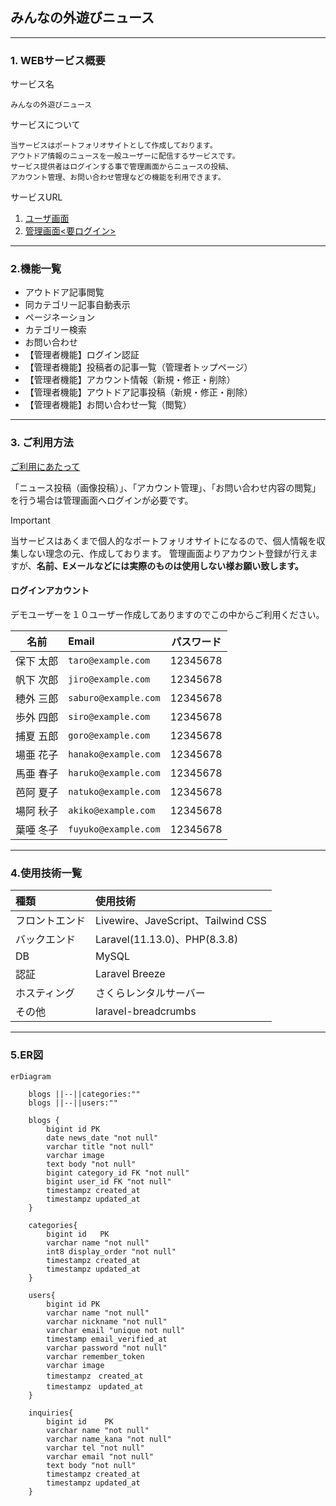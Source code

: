 ## みんなの外遊びニュース

---

### 1. WEBサービス概要

サービス名

    みんなの外遊びニュース

サービスについて

    当サービスはポートフォリオサイトとして作成しております。
    アウトドア情報のニュースを一般ユーザーに配信するサービスです。
    サービス提供者はログインする事で管理画面からニュースの投稿、
    アカウント管理、お問い合わせ管理などの機能を利用できます。

サービスURL  

1. [ユーザ画面](https://greentrees.sakura.ne.jp/outdoor_news)
1. [管理画面<要ログイン>](https://greentrees.sakura.ne.jp/outdoor_news/dashboard)

---
### 2.機能一覧

- アウトドア記事閲覧
- 同カテゴリー記事自動表示
- ページネーション
- カテゴリー検索
- お問い合わせ
- 【管理者機能】ログイン認証
- 【管理者機能】投稿者の記事一覧（管理者トップページ）
- 【管理者機能】アカウント情報（新規・修正・削除）
- 【管理者機能】アウトドア記事投稿（新規・修正・削除）
- 【管理者機能】お問い合わせ一覧（閲覧）

---

### 3. ご利用方法

<u>ご利用にあたって</u>

   「ニュース投稿（画像投稿）」、「アカウント管理」、「お問い合わせ内容の閲覧」を行う場合は管理画面へログインが必要です。

> [!IMPORTANT]
> 当サービスはあくまで個人的なポートフォリオサイトになるので、個人情報を収集しない理念の元、作成しております。
> 管理画面よりアカウント登録が行えますが、**名前、Eメールなどには実際のものは使用しない様お願い致します。**

#### ログインアカウント ####

  デモユーザーを１０ユーザー作成してありますのでこの中からご利用ください。

| 名前     | Email            | パスワード   |
| :------: | :-------------- | :----------: |
| 保下 太郎 | `taro@example.com` | 12345678    |
| 帆下 次郎 | `jiro@example.com` | 12345678    |
| 穂外 三郎 | `saburo@example.com` | 12345678    |
| 歩外 四郎 | `siro@example.com` | 12345678    |
| 捕夏 五郎 | `goro@example.com` | 12345678    |
| 場亜 花子 | `hanako@example.com` | 12345678    |
| 馬亜 春子 | `haruko@example.com` | 12345678    |
| 芭阿 夏子 | `natuko@example.com` | 12345678    |
| 場阿 秋子 | `akiko@example.com` | 12345678    |
| 葉唖 冬子 | `fuyuko@example.com` | 12345678    |

---
### 4.使用技術一覧

| 種類           | 使用技術                                 |
| :------------- | :-------------------------------------- |
| フロントエンド | Livewire、JaveScript、Tailwind CSS        |
| バックエンド   | Laravel(11.13.0)、PHP(8.3.8)             |
| DB            | MySQL                                    |
| 認証          | Laravel Breeze                            |
| ホスティング   | さくらレンタルサーバー                      |
| その他        | laravel-breadcrumbs                       |

---

### 5.ER図

```mermaid
erDiagram

    blogs ||--||categories:""
    blogs ||--||users:""

    blogs {
        bigint id PK
        date news_date "not null"
        varchar title "not null"
        varchar image
        text body "not null"
        bigint category_id FK "not null"
        bigint user_id FK "not null"
        timestampz created_at
        timestampz updated_at
    }

    categories{
        bigint id	PK
        varchar name "not null"
        int8 display_order "not null"
        timestampz created_at
        timestampz updated_at
    }

    users{
        bigint id PK
        varchar name "not null"
        varchar nickname "not null"
        varchar email "unique not null"
        timestamp email_verified_at
        varchar password "not null"
        varchar remember_token
        varchar image
        timestampz　created_at
        timestampz　updated_at
    }

    inquiries{
        bigint id	 PK
        varchar name "not null"
        varchar name_kana "not null"
        varchar tel "not null"
        varchar email "not null"
        text body "not null"
        timestampz created_at
        timestampz updated_at
    }

```

